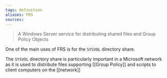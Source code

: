 ```yaml
---
tags: definition
aliases: FRS
sources: 
---
```


> A Windows Server service for distributing shared files and Group Policy Objects

One of the main uses of FRS is for the `SYSVOL` directory share.

The `SYSVOL` directory share is particularly important in a Microsoft network as it is used to distribute files supporting [[Group Policy]] and scripts to client computers on the [[network]]